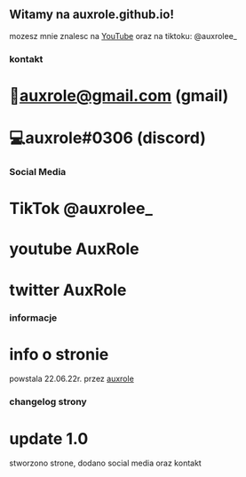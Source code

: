 ## Witamy na auxrole.github.io!

mozesz mnie znalesc na [YouTube](https://www.youtube.com/channel/UC3S7xfBXLtj0FISVGBd9YBA) oraz na tiktoku: @auxrolee_


### kontakt

# 📩auxrole@gmail.com (gmail)
# 💻auxrole#0306    (discord)


### Social Media

# TikTok @auxrolee_
# youtube AuxRole
# twitter AuxRole


### informacje

# info o stronie 

powstala 22.06.22r. przez [auxrole](https://www.youtube.com/channel/UC3S7xfBXLtj0FISVGBd9YBA)


### changelog strony

# update 1.0

stworzono strone, dodano social media oraz kontakt






